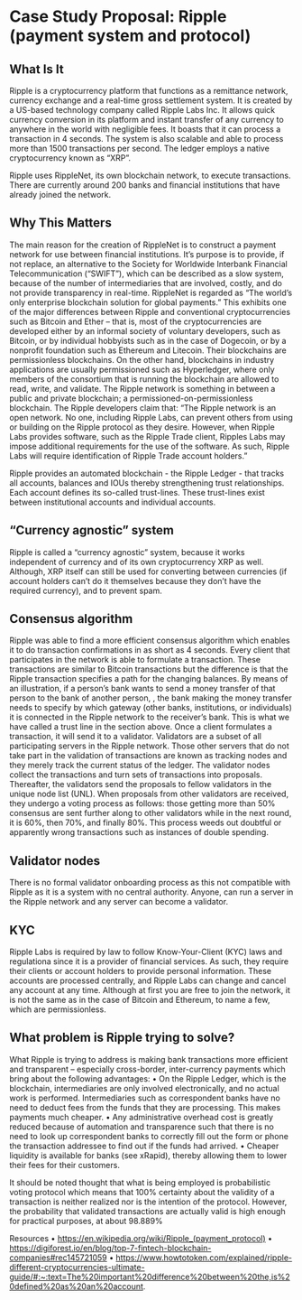 

# Case Study Proposal: Ripple (payment system and protocol)

## What Is It
Ripple is a cryptocurrency platform that functions as a remittance network, currency exchange and a real-time gross settlement system. It is created by a US-based technology company called Ripple Labs Inc. It allows quick currency conversion in its platform and instant transfer of any currency to anywhere in the world with negligible fees. It boasts that it can process a transaction in 4 seconds. The system is also scalable and able to process more than 1500 transactions per second. The ledger employs a native cryptocurrency known as “XRP”.

 

Ripple uses RippleNet, its own blockchain network, to execute transactions. There are currently around 200 banks and financial institutions that have already joined the network. 

## Why This Matters
The main reason for the creation of RippleNet is to construct a payment network for use between financial institutions. It’s purpose is to provide, if not replace, an alternative to the Society for Worldwide Interbank Financial Telecommunication (“SWIFT”), which can be described as a slow system, because of the number of intermediaries that are involved, costly, and do not provide transparency in real-time.
RippleNet is regarded as “The world’s only enterprise blockchain solution for global payments.” This exhibits one of the major differences between Ripple and conventional cryptocurrencies such as Bitcoin and Ether – that is, most of the  cryptocurrencies are developed either by an informal society of voluntary developers, such as Bitcoin, or by individual hobbyists such as in the case of Dogecoin, or by a nonprofit foundation such as Ethereum and Litecoin. Their blockchains are permissionless blockchains. On the other hand, blockchains in industry applications are usually permissioned such as Hyperledger, where only members of the consortium that is running the blockchain are allowed to read, write, and validate. The Ripple network is something in between a public and private blockchain; a permissioned-on-permissionless blockchain. The Ripple developers claim that: 
“The Ripple network is an open network. No one, including Ripple Labs, can prevent others from using or building on the Ripple protocol as they desire. However, when Ripple Labs provides software, such as the Ripple Trade client, Ripples Labs may impose additional requirements for the use of the software. As such, Ripple Labs will require identification of Ripple Trade account holders.”



Ripple provides an automated blockchain - the Ripple Ledger -  that tracks all accounts, balances and IOUs thereby strengthening trust relationships. Each account defines its so-called trust-lines. These trust-lines exist between institutional accounts and individual accounts. 


## “Currency agnostic” system
Ripple is called a “currency agnostic” system, because it works independent of currency and of its own cryptocurrency XRP as well. Although, XRP itself can still be used for converting between currencies (if account holders can’t do it themselves because they don’t have the required currency), and to prevent spam. 


## Consensus algorithm
Ripple was able to find a more efficient consensus algorithm which enables it to do transaction confirmations in as short as 4 seconds. 
Every client that participates in the network is able to formulate a transaction. These transactions are similar to Bitcoin transactions but the difference is that the Ripple transaction specifies a path for the changing balances. By means of an illustration, if a person’s bank wants to send a money transfer of that person to the bank of another person, , the bank making the money transfer needs to specify by which gateway (other banks, institutions, or individuals) it is connected in the Ripple network to the receiver’s bank. This is what we have called a trust line in the section above.
Once a client formulates a transaction, it will send it to a validator. Validators are a subset of all participating servers in the Ripple network. Those other servers that do not take part in the validation of transactions are known as tracking nodes and they merely track the current status of the ledger. The validator nodes collect the transactions and turn sets of transactions into proposals. Thereafter, the validators send the proposals to fellow validators in the unique node list (UNL). When proposals from other validators are received, they undergo a voting process as follows: those getting more than 50% consensus are sent further along to other validators while in the next round, it is 60%, then 70%, and finally 80%. This process weeds out doubtful or apparently wrong transactions such as instances of double spending. 
## Validator nodes
There is no formal validator onboarding process as this not compatible with Ripple as it is a system with no central authority. Anyone, can run a server in the Ripple network and any server can become a validator. 

## KYC
Ripple Labs is required by law to follow Know-Your-Client (KYC) laws and regulationa since it is a provider of financial services. As such, they require their clients or account holders to provide personal information. These accounts are processed centrally, and Ripple Labs can change and cancel any account at any time. Although at first you are free to join the network, it is not the same as in the case of Bitcoin and Ethereum, to name a few, which are permissionless. 


## What problem is Ripple trying to solve?
What Ripple is trying to address is making bank transactions more efficient and transparent – especially cross-border, inter-currency payments which bring about the following advantages:
•	On the Ripple Ledger, which is the blockchain, intermediaries are only involved electronically, and no actual work is performed. Intermediaries such as correspondent banks have no need to deduct fees from the funds that they are processing. This makes payments much cheaper.
•	Any administrative overhead cost is greatly reduced because of automation and transparence such that there is no need to look up correspondent banks to correctly fill out the form or phone the transaction addressee to find out if the funds had arrived.
•	Cheaper liquidity is available for banks (see xRapid), thereby allowing them to lower their fees for their customers.

It should be noted thought that what is being employed is probabilistic voting protocol which means that 100% certainty about the validity of a transaction is neither realized nor is  the intention of the protocol. However, the probability that validated transactions are actually valid is high enough for practical purposes, at about 98.889%



 Resources
•	https://en.wikipedia.org/wiki/Ripple_(payment_protocol)
•	https://digiforest.io/en/blog/top-7-fintech-blockchain-companies#rec145721059
•	https://www.howtotoken.com/explained/ripple-different-cryptocurrencies-ultimate-guide/#:~:text=The%20important%20difference%20between%20the,is%20defined%20as%20an%20account.




